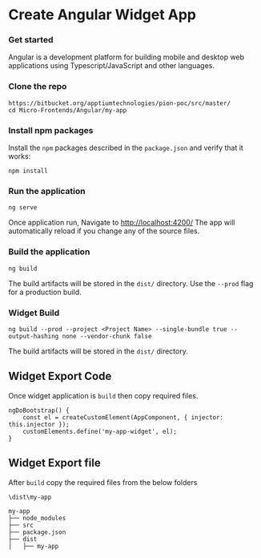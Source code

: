 # Create Angular Widget App


### Get started
Angular is a development platform for building mobile and desktop web applications
using Typescript/JavaScript and other languages.

### Clone the repo

```shell
https://bitbucket.org/apptiumtechnologies/pion-poc/src/master/
cd Micro-Frontends/Angular/my-app
```

### Install npm packages

Install the `npm` packages described in the `package.json` and verify that it works:

```shell
npm install
```

### Run the application
```shell
ng serve
```
Once application run, Navigate to [http://localhost:4200/](http://localhost:4200/) The app will automatically reload if you change any of the source files.

### Build the application
```shell
ng build
```
The build artifacts will be stored in the `dist/` directory. Use the `--prod` flag for a production build.

### Widget Build
```shell
ng build --prod --project <Project Name> --single-bundle true --output-hashing none --vendor-chunk false
```
The build artifacts will be stored in the `dist/` directory.

## Widget Export Code
Once widget application is `build` then copy required files.
```shell
ngDoBootstrap() {
    const el = createCustomElement(AppComponent, { injector: this.injector });
    customElements.define('my-app-widget', el);
}
```
## Widget Export file
After `build` copy the required files from the below folders
```shell
\dist\my-app
```

```
my-app
├── node_modules
├── src
├── package.json
├── dist
│   ├── my-app
```
